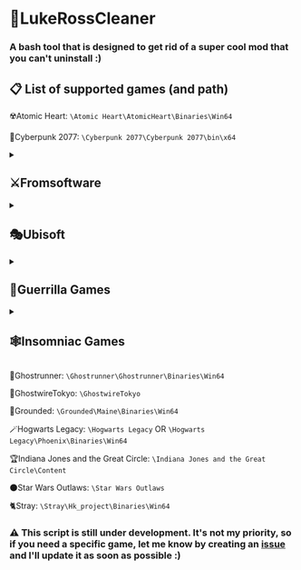 # 🧼LukeRossCleaner
### A bash tool that is designed to get rid of a super cool mod that you can't uninstall :)

## 📋 List of supported games (and path)

☢️Atomic Heart:
`\Atomic Heart\AtomicHeart\Binaries\Win64`

🤖Cyberpunk 2077:
`\Cyberpunk 2077\Cyberpunk 2077\bin\x64`

<details>
  <summary><h2>⚔️Fromsoftware</h2></summary>
  
  - Dark Souls: Remastered: `\DARK SOULS REMASTERED`
  - Elden Ring: `\ELDEN RING`
</details>
<details>
  <summary><h2>🎭Ubisoft</h2></summary>
  
 Avatar: Frontiers of Pandora: `work in progress...`
   ### FarCry:
  - FarCry New Dawn: `work in progress...`
  - FarCry Primal: `\Far Cry - Primal\bin`
  - FarCry 4: `\Far Cry 4`
  - FarCry 5: `\Far Cry 5`
  - FarCry 6: `\Far Cry 6`
 ### Watch Dogs:
  - Watch Dogs: `\Watch_Dogs\bin`
  - Watch Dogs 2: `\Watch_Dogs 2\bin`
</details>

<details>
  <summary><h2>🦕Guerrilla Games</h2></summary>
  
  - Horizon Forbidden West: `\Horizon Forbidden West`
  - Horizon Zero Dawn: `\Horizon Zero Dawn`
</details>

<details>
  <summary><h2>🕸️Insomniac Games</h2></summary>
  
  - Marvel's Spider-Man Remastered: `\Spider-man Remastered`
  - Marvel's Spider-Man: Miles Morales: `\Marvel’s Spider-Man - Miles Morales`
</details>

🤺Ghostrunner:
`\Ghostrunner\Ghostrunner\Binaries\Win64`

👻GhostwireTokyo:
`\GhostwireTokyo` 

🐛Grounded:
`\Grounded\Maine\Binaries\Win64` 




🪄Hogwarts Legacy:
`\Hogwarts Legacy`
OR
`\Hogwarts Legacy\Phoenix\Binaries\Win64`

🏆Indiana Jones and the Great Circle:
`\Indiana Jones and the Great Circle\Content`

🌑Star Wars Outlaws:
`\Star Wars Outlaws`

🐈Stray:
`\Stray\Hk_project\Binaries\Win64`


### ⚠️ This script is still under development. It's not my priority, so if you need a specific game, let me know by creating an [issue](https://github.com/Yelodress/LukeRossCleaner/issues) and I'll update it as soon as possible :)

